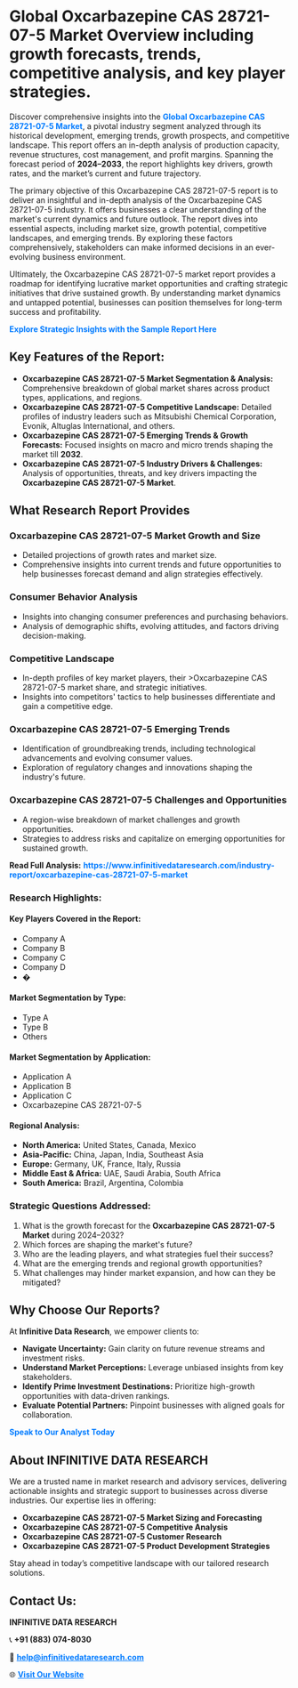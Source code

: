 <h1>Global Oxcarbazepine CAS 28721-07-5 Market Overview including growth forecasts, trends, competitive analysis, and key player strategies.</h1>
<p>
Discover comprehensive insights into the 
<a href="https://www.infinitivedataresearch.com/industry-report/oxcarbazepine-cas-28721-07-5-market" rel="dofollow" style="color: #007BFF; text-decoration: none;"><strong>Global Oxcarbazepine CAS 28721-07-5 Market</strong></a>, a pivotal industry segment analyzed through its historical development, emerging trends, growth prospects, and competitive landscape. This report offers an in-depth analysis of production capacity, revenue structures, cost management, and profit margins. Spanning the forecast period of <strong>2024–2033</strong>, the report highlights key drivers, growth rates, and the market’s current and future trajectory.
</p>
<p>
The primary objective of this Oxcarbazepine CAS 28721-07-5 report is to deliver an insightful and in-depth analysis of the Oxcarbazepine CAS 28721-07-5 industry. It offers businesses a clear understanding of the market's current dynamics and future outlook. The report dives into essential aspects, including market size, growth potential, competitive landscapes, and emerging trends. By exploring these factors comprehensively, stakeholders can make informed decisions in an ever-evolving business environment.
</p>
<p>
Ultimately, the Oxcarbazepine CAS 28721-07-5 market report provides a roadmap for identifying lucrative market opportunities and crafting strategic initiatives that drive sustained growth. By understanding market dynamics and untapped potential, businesses can position themselves for long-term success and profitability.
</p>
<p>
<a href="https://www.infinitivedataresearch.com/request-sample/reportId=102582" style="color: #007BFF; text-decoration: none;"><strong>Explore Strategic Insights with the Sample Report Here</strong></a>
</p>

<h2>Key Features of the Report:</h2>
<ul>
<li><strong>Oxcarbazepine CAS 28721-07-5 Market Segmentation & Analysis:</strong> Comprehensive breakdown of global market shares across product types, applications, and regions.</li>
<li><strong>Oxcarbazepine CAS 28721-07-5 Competitive Landscape:</strong> Detailed profiles of industry leaders such as Mitsubishi Chemical Corporation, Evonik, Altuglas International, and others.</li>
<li><strong>Oxcarbazepine CAS 28721-07-5 Emerging Trends & Growth Forecasts:</strong> Focused insights on macro and micro trends shaping the market till <strong>2032</strong>.</li>
<li><strong>Oxcarbazepine CAS 28721-07-5 Industry Drivers & Challenges:</strong> Analysis of opportunities, threats, and key drivers impacting the <strong>Oxcarbazepine CAS 28721-07-5 Market</strong>.</li>
</ul>

<h2>What Research Report Provides</h2>
<h3>Oxcarbazepine CAS 28721-07-5 Market Growth and Size</h3>
<ul>
<li>Detailed projections of growth rates and market size.</li>
<li>Comprehensive insights into current trends and future opportunities to help businesses forecast demand and align strategies effectively.</li>
</ul>

<h3>Consumer Behavior Analysis</h3>
<ul>
<li>Insights into changing consumer preferences and purchasing behaviors.</li>
<li>Analysis of demographic shifts, evolving attitudes, and factors driving decision-making.</li>
</ul>

<h3>Competitive Landscape</h3>
<ul>
<li>In-depth profiles of key market players, their >Oxcarbazepine CAS 28721-07-5 market share, and strategic initiatives.</li>
<li>Insights into competitors' tactics to help businesses differentiate and gain a competitive edge.</li>
</ul>

<h3>Oxcarbazepine CAS 28721-07-5 Emerging Trends</h3>
<ul>
<li>Identification of groundbreaking trends, including technological advancements and evolving consumer values.</li>
<li>Exploration of regulatory changes and innovations shaping the industry's future.</li>
</ul>

<h3>Oxcarbazepine CAS 28721-07-5 Challenges and Opportunities</h3>
<ul>
<li>A region-wise breakdown of market challenges and growth opportunities.</li>
<li>Strategies to address risks and capitalize on emerging opportunities for sustained growth.</li>
</ul>
<p><strong>Read Full Analysis:</strong> <a href="https://www.infinitivedataresearch.com/industry-report/oxcarbazepine-cas-28721-07-5-market" rel="dofollow" style="color: #007BFF; text-decoration: none;"><strong>https://www.infinitivedataresearch.com/industry-report/oxcarbazepine-cas-28721-07-5-market</strong></a></p>
<h3>Research Highlights:</h3>
<h4>Key Players Covered in the Report:</h4>
<ul><li>Company A</li><li>Company B</li><li>Company C</li><li>Company D</li><li>�</li></ul>
<h4>Market Segmentation by Type:</h4>
<ul><li>Type A</li><li>Type B</li><li>Others</li></ul>
<h4>Market Segmentation by Application:</h4>
<ul><li>Application A</li><li>Application B</li><li>Application C</li><li>Oxcarbazepine CAS 28721-07-5</li></ul>

<h4>Regional Analysis:</h4>
<ul>
<li><strong>North America:</strong> United States, Canada, Mexico</li>
<li><strong>Asia-Pacific:</strong> China, Japan, India, Southeast Asia</li>
<li><strong>Europe:</strong> Germany, UK, France, Italy, Russia</li>
<li><strong>Middle East & Africa:</strong> UAE, Saudi Arabia, South Africa</li>
<li><strong>South America:</strong> Brazil, Argentina, Colombia</li>
</ul>

<h3>Strategic Questions Addressed:</h3>
<ol>
<li>What is the growth forecast for the <strong>Oxcarbazepine CAS 28721-07-5 Market</strong> during 2024–2032?</li>
<li>Which forces are shaping the market's future?</li>
<li>Who are the leading players, and what strategies fuel their success?</li>
<li>What are the emerging trends and regional growth opportunities?</li>
<li>What challenges may hinder market expansion, and how can they be mitigated?</li>
</ol>

<h2>Why Choose Our Reports?</h2>
<p>At <strong>Infinitive Data Research</strong>, we empower clients to:</p>
<ul>
<li><strong>Navigate Uncertainty:</strong> Gain clarity on future revenue streams and investment risks.</li>
<li><strong>Understand Market Perceptions:</strong> Leverage unbiased insights from key stakeholders.</li>
<li><strong>Identify Prime Investment Destinations:</strong> Prioritize high-growth opportunities with data-driven rankings.</li>
<li><strong>Evaluate Potential Partners:</strong> Pinpoint businesses with aligned goals for collaboration.</li>
</ul>
<p><a href="https://www.infinitivedataresearch.com/industry-report/oxcarbazepine-cas-28721-07-5-market" rel="dofollow" style="color: #007BFF; text-decoration: none;"><strong>Speak to Our Analyst Today</strong></a></p>

<h2>About INFINITIVE DATA RESEARCH</h2>
<p>We are a trusted name in market research and advisory services, delivering actionable insights and strategic support to businesses across diverse industries. Our expertise lies in offering:</p>
<ul>
<li><strong>Oxcarbazepine CAS 28721-07-5 Market Sizing and Forecasting</strong></li>
<li><strong>Oxcarbazepine CAS 28721-07-5 Competitive Analysis</strong></li>
<li><strong>Oxcarbazepine CAS 28721-07-5 Customer Research</strong></li>
<li><strong>Oxcarbazepine CAS 28721-07-5 Product Development Strategies</strong></li>
</ul>
<p>Stay ahead in today’s competitive landscape with our tailored research solutions.</p>

<h2>Contact Us:</h2>
<p><strong>INFINITIVE DATA RESEARCH</strong></p>
<p>📞 <strong>+91 (883) 074-8030</strong></p>
<p>📧 <strong><a href="mailto:help@infinitivedataresearch.com" style="color: #007BFF;">help@infinitivedataresearch.com</a></strong></p>
<p>🌐 <strong><a href="https://www.infinitivedataresearch.com" rel="dofollow" style="color: #007BFF;">Visit Our Website</a></strong></p>